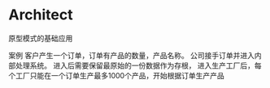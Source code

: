 # Architect
原型模式的基础应用

 案例
    客户产生一个订单，订单有产品的数量，产品名称。
    公司接手订单并进入内部处理系统。
    进入后需要保留最原始的一份数据作为存根，
    进入生产工厂后，每个工厂只能在一个订单生产最多1000个产品，开始根据订单生产产品


